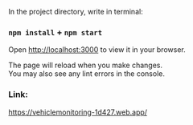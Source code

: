 In the project directory, write in terminal:
### `npm install` + `npm start`

Open [http://localhost:3000](http://localhost:3000) to view it in your browser.

The page will reload when you make changes.\
You may also see any lint errors in the console.

### Link:
https://vehiclemonitoring-1d427.web.app/
